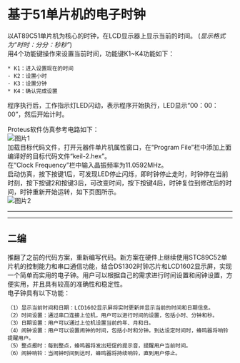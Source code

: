 # 基于51单片机的电子时钟

以AT89C51单片机为核心的时钟，在LCD显示器上显示当前的时间。
(_显示格式为“时时：分分：秒秒”_)  
用4个功能键操作来设置当前时间，功能键K1~K4功能如下：

    * K1：进入设置现在的时间
    - K2：设置小时
    - K3：设置分钟
    * K4：确认完成设置

程序执行后，工作指示灯LED闪动，表示程序开始执行，LED显示“00：00：00”，然后开始计时。

Proteus软件仿真参考电路如下：  
![图片1](https://github.com/user-attachments/assets/d99a2056-b6f4-46e8-ad0e-98b88e0e8175)  
加载目标代码文件，打开元器件单片机属性窗口，在“Program File”栏中添加上面编译好的目标代码文件“keil-2.hex”。  
在“Clock Frequency”栏中输入晶振频率为11.0592MHz。  
启动仿真，按下按键1后，可发现LED停止闪烁，即时钟停止走时，时钟停在当前时刻，按下按键2和按键3后，可改变时间，按下按键4后，时钟复位到修改后的时间，时钟重新开始运转，如下页图所示。  
![图片2](https://github.com/user-attachments/assets/df0eed61-bff5-4f3e-b692-f5c90b1a0739)

---
---
二编
---
推翻了之前的代码方案，重新编写代码。新方案在硬件上继续使用STC89C52单片机的控制能力和串口通信功能，结合DS1302时钟芯片和LCD1602显示屏，实现一个简单而实用的电子钟。用户可以根据自己的需求进行时间设置和闹钟设置，方便实用，并且具有较高的准确性和稳定性。  
电子钟具有以下功能：  

    （1）显示当前时间和日期：LCD1602显示屏将实时更新并显示当前的时间和日期信息。  
    （2）时间设置：通过串口连接上位机，用户可以进行时间的设置，包括小时、分钟和秒。  
    （3）日期设置：用户可以通过上位机设置当前的年、月和日。  
    （4）闹钟设置：用户可以设置闹钟的时间，包括小时和分钟。到达设定时间时，蜂鸣器将响铃提醒用户。  
    （5）整点报时：每到整点，蜂鸣器将发出短促的提示音，提醒用户当前时间。  
    （6）闹钟响铃：当闹钟时间到达时，蜂鸣器将持续响铃，直到用户停止。  
